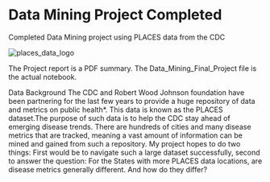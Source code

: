 # Data Mining Project Completed
Completed Data Mining project using PLACES data from the CDC

![places_data_logo](https://github.com/oohtmeel1/Data_Mining_complete/assets/115196648/7596662c-b034-484a-b0d5-bcee322779e3)

The Project report is a PDF summary. 
The Data_Mining_Final_Project file is the actual notebook. 

Data Background
The CDC and Robert Wood Johnson foundation have been partnering for the last few years to provide a huge repository of data and metrics on public health*.
This data is known as the PLACES dataset.The purpose of such data is to help the CDC stay ahead of emerging disease trends.
There are hundreds of cities and many disease metrics that are tracked,
meaning a vast amount of information can be mined and gained from such a repository.
My project hopes to do two things: First would be to navigate such a large dataset successfully,
second to answer the question: For the States with more PLACES data locations, are disease metrics generally different. And how do they differ?


